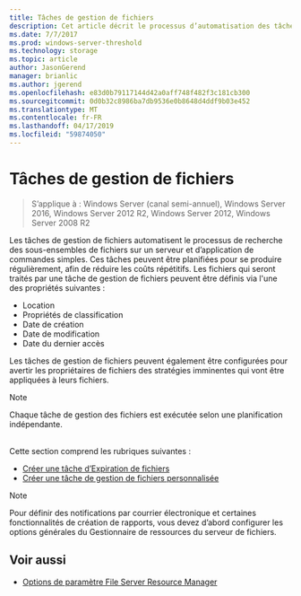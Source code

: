 ```yaml
---
title: Tâches de gestion de fichiers
description: Cet article décrit le processus d’automatisation des tâches de gestion de fichiers
ms.date: 7/7/2017
ms.prod: windows-server-threshold
ms.technology: storage
ms.topic: article
author: JasonGerend
manager: brianlic
ms.author: jgerend
ms.openlocfilehash: e83d0b79117144d42a0aff748f482f3c181cb300
ms.sourcegitcommit: 0d0b32c8986ba7db9536e0b8648d4ddf9b03e452
ms.translationtype: MT
ms.contentlocale: fr-FR
ms.lasthandoff: 04/17/2019
ms.locfileid: "59874050"
---
```

# <a name="file-management-tasks"></a>Tâches de gestion de fichiers

> S’applique à : Windows Server (canal semi-annuel), Windows Server 2016, Windows Server 2012 R2, Windows Server 2012, Windows Server 2008 R2

Les tâches de gestion de fichiers automatisent le processus de recherche des sous-ensembles de fichiers sur un serveur et d’application de commandes simples. Ces tâches peuvent être planifiées pour se produire régulièrement, afin de réduire les coûts répétitifs. Les fichiers qui seront traités par une tâche de gestion de fichiers peuvent être définis via l'une des propriétés suivantes :

-   Location
-   Propriétés de classification
-   Date de création
-   Date de modification
-   Date du dernier accès

Les tâches de gestion de fichiers peuvent également être configurées pour avertir les propriétaires de fichiers des stratégies imminentes qui vont être appliquées à leurs fichiers.

> [!Note]
> Chaque tâche de gestion des fichiers est exécutée selon une planification indépendante.

<br />
Cette section comprend les rubriques suivantes :

-   [Créer une tâche d’Expiration de fichiers](create-file-expiration-task.md)
-   [Créer une tâche de gestion de fichiers personnalisée](create-custom-file-management-task.md)

> [!Note]
> Pour définir des notifications par courrier électronique et certaines fonctionnalités de création de rapports, vous devez d’abord configurer les options générales du Gestionnaire de ressources du serveur de fichiers.

## <a name="see-also"></a>Voir aussi

-   [Options de paramètre File Server Resource Manager](setting-file-server-resource-manager-options.md)


